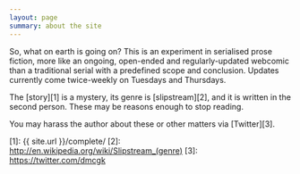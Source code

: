 ```yaml
---
layout: page
summary: about the site
---
```


So, what on earth is going on?  This is an experiment in serialised prose fiction, more like an ongoing, open-ended and regularly-updated webcomic than a traditional serial with a predefined scope and conclusion.  Updates currently come twice-weekly on Tuesdays and Thursdays.

The [story][1] is a mystery, its genre is [slipstream][2], and it is written in the second person. These may be reasons enough to stop reading.

You may harass the author about these or other matters via [Twitter][3].

[1]: {{ site.url }}/complete/
[2]: http://en.wikipedia.org/wiki/Slipstream_(genre)
[3]: https://twitter.com/dmcgk
